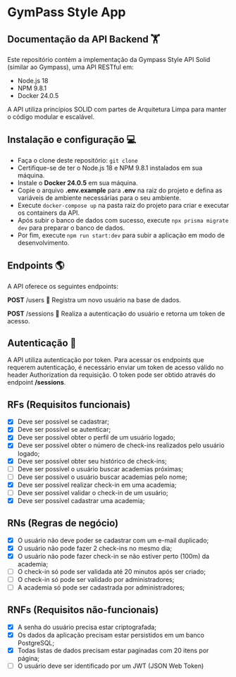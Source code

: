 
# GymPass Style App

## Documentação da API Backend :weight_lifting:
Este repositório contém a implementação da Gympass Style API Solid (similar ao Gympass), uma API RESTful em:
- Node.js 18
- NPM 9.8.1
- Docker 24.0.5

A API utiliza princípios SOLID com partes de Arquitetura Limpa para manter o código modular e escalável.

## Instalação e configuração :computer:
- Faça o clone deste repositório: `git clone`
- Certifique-se de ter o Node.js 18 e NPM 9.8.1 instalados em sua máquina.
- Instale o **Docker 24.0.5** em sua máquina.
- Copie o arquivo **.env.example** para **.env** na raiz do projeto e defina as variáveis de ambiente necessárias para o seu ambiente.
- Execute `docker-compose up` na pasta raiz do projeto para criar e executar os containers da API.
- Após subir o banco de dados com sucesso, execute `npx prisma migrate dev` para preparar o banco de dados.
- Por fim, execute `npm run start:dev` para subir a aplicação em modo de desenvolvimento.

## Endpoints :earth_americas:
A API oferece os seguintes endpoints:

<!-- **GET** /check-ins/history :clipboard:
Retorna o histórico de check-ins do usuário autenticado.

**GET** /check-ins/metrics :chart_with_upwards_trend:
Retorna as métricas de check-ins do usuário autenticado.

**POST** /gyms/**:gymId**/check-ins :heavy_check_mark:
Registra um check-in do usuário autenticado na academia identificada por gymId.

**PATCH** /check-ins/**:checkInId**/validate :white_check_mark:
Valida o check-in identificado por checkInId.

**GET** /gyms/search :mag:
Busca academias por nome ou endereço.

**GET** /gyms/nearby :round_pushpin:
Retorna as academias próximas à localização do usuário autenticado.

**POST** /gyms :weight_lifting_man:
Registra uma nova academia na base de dados. -->

**POST** /users :busts_in_silhouette:
Registra um novo usuário na base de dados.

**POST** /sessions :key:
Realiza a autenticação do usuário e retorna um token de acesso.

<!-- **PATCH** /token/refresh :arrows_counterclockwise:
Atualiza o token de acesso do usuário autenticado.

**GET** /me :bust_in_silhouette:
Retorna as informações do usuário autenticado. -->

## Autenticação :closed_lock_with_key:
A API utiliza autenticação por token. Para acessar os endpoints que requerem autenticação, é necessário enviar um token de acesso válido no header Authorization da requisição. O token pode ser obtido através do endpoint **/sessions**.

## RFs (Requisitos funcionais)

- [x] Deve ser possível se cadastrar;
- [x] Deve ser possível se autenticar;
- [x] Deve ser possível obter o perfil de um usuário logado;
- [x] Deve ser possível obter o número de check-ins realizados pelo usuário logado;
- [x] Deve ser possível obter seu histórico de check-ins;
- [ ] Deve ser possível o usuário buscar academias próximas;
- [ ] Deve ser possível o usuário buscar academias pelo nome;
- [x] Deve ser possível realizar check-in em uma academia;
- [ ] Deve ser possível validar o check-in de um usuário;
- [x] Deve ser possível cadastrar uma academia;

## RNs (Regras de negócio)
- [x] O usuário não deve poder se cadastrar com um e-mail duplicado;
- [x] O usuário não pode fazer 2 check-ins no mesmo dia;
- [x] O usuário não pode fazer check-in se não estiver perto (100m) da academia;
- [ ] O check-in só pode ser validada até 20 minutos após ser criado;
- [ ] O check-in só pode ser validado por administradores;
- [ ] A academia só pode ser cadastrada por administradores;

## RNFs (Requisitos não-funcionais)
- [x] A senha do usuário precisa estar criptografada;
- [x] Os dados da aplicação precisam estar persistidos em um banco PostgreSQL;
- [x] Todas listas de dados precisam estar paginadas com 20 itens por página;
- [ ] O usuário deve ser identificado por um JWT (JSON Web Token)